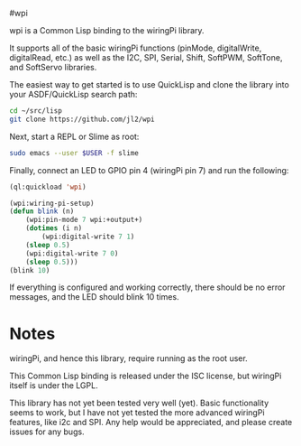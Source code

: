 #wpi

wpi is a Common Lisp binding to the wiringPi library.

It supports all of the basic wiringPi functions (pinMode, digitalWrite, digitalRead, etc.) as well as the I2C, SPI, Serial, Shift, SoftPWM, SoftTone, and SoftServo libraries.


The easiest way to get started is to use QuickLisp and clone the library into your ASDF/QuickLisp search path:

```bash
cd ~/src/lisp
git clone https://github.com/jl2/wpi
```

Next, start a REPL or Slime as root:

```bash
sudo emacs --user $USER -f slime
```

Finally, connect an LED to GPIO pin 4 (wiringPi pin 7) and run the following:

```commonlisp
(ql:quickload 'wpi)

(wpi:wiring-pi-setup)
(defun blink (n)
    (wpi:pin-mode 7 wpi:+output+)
    (dotimes (i n)
        (wpi:digital-write 7 1)
	(sleep 0.5)
	(wpi:digital-write 7 0)
	(sleep 0.5)))
(blink 10)
```

If everything is configured and working correctly, there should be no error messages, and the LED should blink 10 times.

# Notes
wiringPi, and hence this library, require running as the root user.

This Common Lisp binding is released under the ISC license, but wiringPi itself is under the LGPL.

This library has not yet been tested very well (yet).  Basic functionality seems to work, but I have not yet tested the more advanced wiringPi features, like i2c and SPI.  Any help would be appreciated, and please create issues for any bugs.


